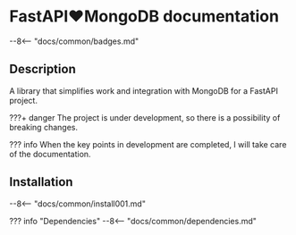 # FastAPI:heart:MongoDB documentation

--8<-- "docs/common/badges.md"

## Description

A library that simplifies work and integration with MongoDB for a FastAPI project.

???+ danger 
    The project is under development, so there is a possibility of breaking changes.

??? info 
    When the key points in development are completed, I will take care of the documentation.

## Installation

--8<-- "docs/common/install001.md"

??? info "Dependencies"
    --8<-- "docs/common/dependencies.md"
